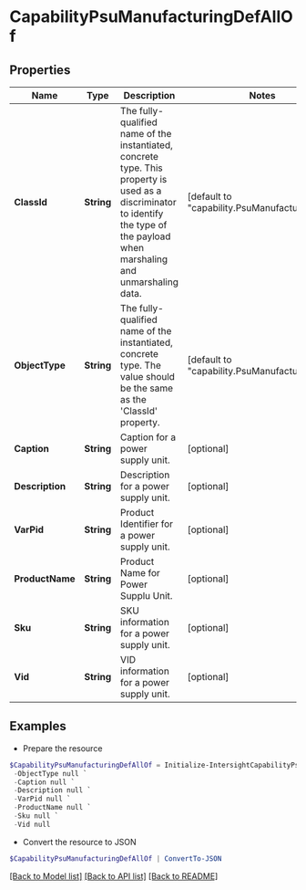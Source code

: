 # CapabilityPsuManufacturingDefAllOf
## Properties

Name | Type | Description | Notes
------------ | ------------- | ------------- | -------------
**ClassId** | **String** | The fully-qualified name of the instantiated, concrete type. This property is used as a discriminator to identify the type of the payload when marshaling and unmarshaling data. | [default to "capability.PsuManufacturingDef"]
**ObjectType** | **String** | The fully-qualified name of the instantiated, concrete type. The value should be the same as the &#39;ClassId&#39; property. | [default to "capability.PsuManufacturingDef"]
**Caption** | **String** | Caption for a power supply unit. | [optional] 
**Description** | **String** | Description for a power supply unit. | [optional] 
**VarPid** | **String** | Product Identifier for a power supply unit. | [optional] 
**ProductName** | **String** | Product Name for Power Supplu Unit. | [optional] 
**Sku** | **String** | SKU information for a power supply unit. | [optional] 
**Vid** | **String** | VID information for a power supply unit. | [optional] 

## Examples

- Prepare the resource
```powershell
$CapabilityPsuManufacturingDefAllOf = Initialize-IntersightCapabilityPsuManufacturingDefAllOf  -ClassId null `
 -ObjectType null `
 -Caption null `
 -Description null `
 -VarPid null `
 -ProductName null `
 -Sku null `
 -Vid null
```

- Convert the resource to JSON
```powershell
$CapabilityPsuManufacturingDefAllOf | ConvertTo-JSON
```

[[Back to Model list]](../README.md#documentation-for-models) [[Back to API list]](../README.md#documentation-for-api-endpoints) [[Back to README]](../README.md)

